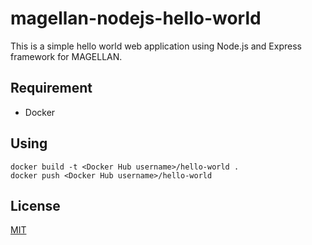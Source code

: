 magellan-nodejs-hello-world
====
This is a simple hello world web application using Node.js and Express framework for MAGELLAN.


## Requirement
- Docker


## Using
```
docker build -t <Docker Hub username>/hello-world .
docker push <Docker Hub username>/hello-world
```


## License
[MIT](https://github.com/asakaguchi/magellan-nodejs-hello-world/blob/master/LICENSE)

